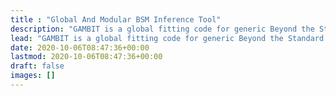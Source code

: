 ```yaml
---
title : "Global And Modular BSM Inference Tool"
description: "GAMBIT is a global fitting code for generic Beyond the Standard Model theories, designed to allow fast and easy definition of new models, observables, likelihoods, scanners and backend physics codes."
lead: "GAMBIT is a global fitting code for generic Beyond the Standard Model theories, designed to allow fast and easy definition of new models, observables, likelihoods, scanners and backend physics codes."
date: 2020-10-06T08:47:36+00:00
lastmod: 2020-10-06T08:47:36+00:00
draft: false
images: []
---
```

